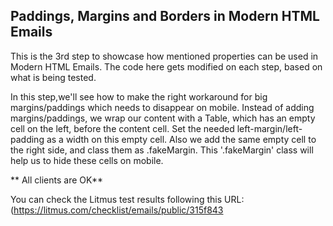 ## Paddings, Margins and Borders in Modern HTML Emails

This is the 3rd step to showcase how mentioned properties can be used in Modern HTML Emails. The code here gets modified on each step, based on what is being tested.


In this step,we'll see how to make the right workaround for big margins/paddings which needs to disappear on mobile. Instead of adding margins/paddings, we wrap our content with a Table, which has an empty cell on the left, before the content cell. Set the needed left-margin/left-padding as a width on this empty cell. Also we add the same empty cell to the right side, and class them as .fakeMargin. This '.fakeMargin' class will help us to hide these cells on mobile.


** All clients are OK**


You can check the Litmus test results following this URL:
(https://litmus.com/checklist/emails/public/315f843
